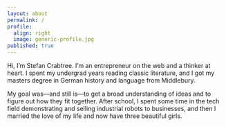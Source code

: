 ```yaml
---
layout: about
permalink: /
profile:
  align: right
  image: generic-profile.jpg
published: true
---
```


Hi, I’m Stefan Crabtree. I’m an entrepreneur on the web and a thinker at heart. I spent my undergrad years reading classic literature, and I got my masters degree in German history and language from Middlebury. 

My goal was—and still is—to get a broad understanding of ideas and to figure out how they fit together. After school, I spent some time in the tech field demonstrating and selling industrial robots to businesses, and then I married the love of my life and now have three beautiful girls.